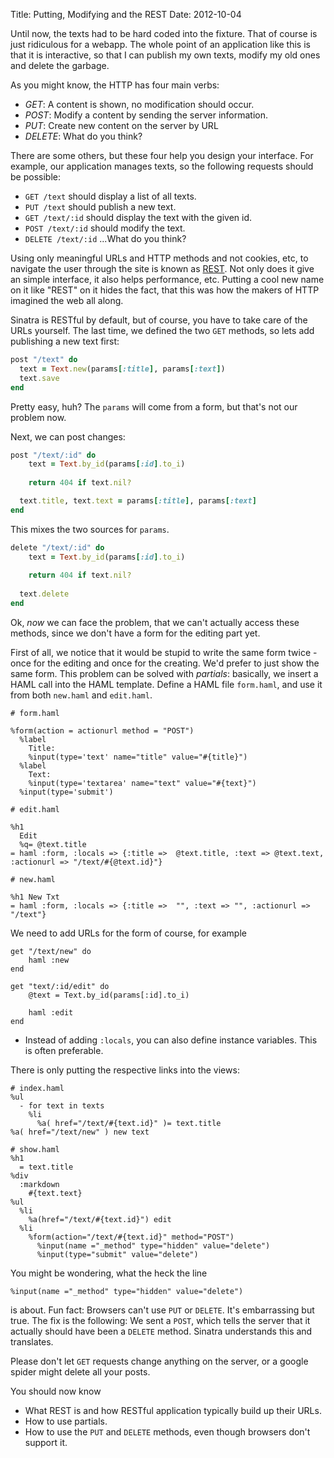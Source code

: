 Title: Putting, Modifying and the REST
Date: 2012-10-04

Until now, the texts had to be hard coded into the fixture. That of course is
just ridiculous for a webapp. The whole point of an application like this is
that it is interactive, so that I can publish my own texts, modify my old ones
and delete the garbage.

As you might know, the HTTP has four main verbs:

* _GET_: A content is shown, no modification should occur.
* _POST_: Modify a content by sending the server information.
* _PUT_: Create new content on the server by URL
* _DELETE_: What do you think?

There are some others, but these four help you design your interface. For
example, our application manages texts, so the following requests should be
possible:

* `GET /text` should display a list of all texts.
* `PUT /text` should publish a new text.
* `GET /text/:id` should display the text with the given id.
* `POST /text/:id` should modify the text.
* `DELETE /text/:id` ...What do you think?

Using only meaningful URLs and HTTP methods and not cookies, etc, to navigate
the user through the site is known as
[REST](http://en.wikipedia.org/wiki/Representational_state_transfer).
Not only does it give an simple interface, it also helps performance, etc.
Putting a cool new name on it like "REST" on it hides the fact, that this was
how the makers of HTTP imagined the web all along.

Sinatra is RESTful by default, but of course, you have to take care of the
URLs yourself. The last time, we defined the two `GET` methods, so lets add
publishing a new text first:

```ruby
post "/text" do
  text = Text.new(params[:title], params[:text])
  text.save
end
```

Pretty easy, huh? The `params` will come from a form, but that's not our
problem now.

Next, we can post changes:

```ruby
post "/text/:id" do
	text = Text.by_id(params[:id].to_i)
  
	return 404 if text.nil?

  text.title, text.text = params[:title], params[:text]
end
```

This mixes the two sources for `params`.

```ruby
delete "/text/:id" do
	text = Text.by_id(params[:id].to_i)
  
	return 404 if text.nil?
  
  text.delete
end
```

Ok, _now_ we can face the problem, that we can't actually access these
methods, since we don't have a form for the editing part yet.

First of all, we notice that it would be stupid to write the same form twice -
once for the editing and once for the creating. We'd prefer to just show the
same form. This problem can be solved with _partials_: basically, we insert a
HAML call into the HAML template. Define a HAML file `form.haml`, and use it
from both `new.haml` and `edit.haml`.

```haml
# form.haml

%form(action = actionurl method = "POST")
  %label
    Title:
    %input(type='text' name="title" value="#{title}")
  %label
    Text:
    %input(type='textarea' name="text" value="#{text}")
  %input(type='submit')

# edit.haml

%h1
  Edit
  %q= @text.title
= haml :form, :locals => {:title =>  @text.title, :text => @text.text, :actionurl => "/text/#{@text.id}"}

# new.haml

%h1 New Txt
= haml :form, :locals => {:title =>  "", :text => "", :actionurl => "/text"}
```


We need to add URLs for the form of course, for example 

```haml
get "/text/new" do
	haml :new
end

get "text/:id/edit" do
	@text = Text.by_id(params[:id].to_i)

	haml :edit
end
```
* Instead of adding `:locals`, you can also define instance variables. This is
	often preferable.

There is only putting the respective links into the views:

```haml
# index.haml
%ul
  - for text in texts
    %li
      %a( href="/text/#{text.id}" )= text.title
%a( href="/text/new" ) new text

# show.haml
%h1
  = text.title
%div
  :markdown
    #{text.text}
%ul
  %li
    %a(href="/text/#{text.id}") edit
  %li
    %form(action="/text/#{text.id}" method="POST")
      %input(name ="_method" type="hidden" value="delete")
      %input(type="submit" value="delete")
```

You might be wondering, what the heck the line 

```%input(name ="_method" type="hidden" value="delete")```

is about. Fun fact: Browsers can't use `PUT` or `DELETE`. It's embarrassing
but true. The fix is the following: We sent a `POST`, which tells the server
that it actually should have been a `DELETE` method. Sinatra understands this and
translates.

Please don't let `GET` requests change anything on the server, or a google
spider might delete all your posts.

You should now know

* What REST is and how RESTful application typically build up their URLs.
* How to use partials.
* How to use the `PUT` and `DELETE` methods, even though browsers don't
	support it.
